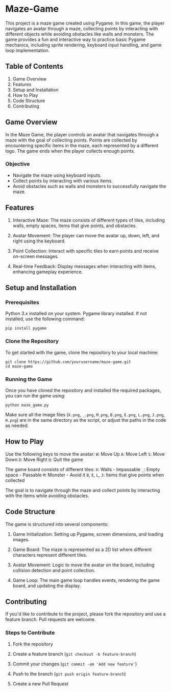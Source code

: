 # Maze-Game
This project is a maze game created using Pygame. In this game, the player navigates an avatar through a maze, collecting points by interacting with different objects while avoiding obstacles like walls and monsters. The game provides a fun and interactive way to practice basic Pygame mechanics, including sprite rendering, keyboard input handling, and game loop implementation.

## Table of Contents
1. Game Overview
2. Features
3. Setup and Installation
4. How to Play
5. Code Structure
6. Contributing

## Game Overview
In the Maze Game, the player controls an avatar that navigates through a maze with the goal of collecting points. Points are collected by encountering specific items in the maze, each represented by a different logo. The game ends when the player collects enough points.
### Objective
- Navigate the maze using keyboard inputs.
- Collect points by interacting with various items.
- Avoid obstacles such as walls and monsters to successfully navigate the maze.

## Features
1. Interactive Maze: The maze consists of different types of tiles, including walls, empty spaces, items that give points, and obstacles.

2. Avatar Movement: The player can move the avatar up, down, left, and right using the keyboard.

3. Point Collection: Interact with specific tiles to earn points and receive on-screen messages.

4. Real-time Feedback: Display messages when interacting with items, enhancing gameplay experience.

## Setup and Installation
### Prerequisites
Python 3.x installed on your system.
Pygame library installed. If not installed, use the following command:
```
pip install pygame
```
### Clone the Repository
To get started with the game, clone the repository to your local machine:
```
git clone https://github.com/yourusername/maze-game.git
cd maze-game
```
### Running the Game 
Once you have cloned the repository and installed the required packages, you can run the game using:
```
python maze_game.py
```
Make sure all the image files (```X.png```, ```_.png```, ```M.png```, ```B.png```, ```E.png```, ```L.png```, ```J.png```, ```H.png```) are in the same directory as the script, or adjust the paths in the code as needed.

## How to Play
Use the following keys to move the avatar: 
```W```: Move Up
```A```: Move Left
```S```: Move Down
```D```: Move Right
```Q```: Quit the game

The game board consists of different tiles:
```X```: Walls - Impassable
```_```: Empty space - Passable
```M```: Monster - Avoid it 
```B```, ```E```, ```L```, ```J```: Items that give points when collected

The goal is to navigate through the maze and collect points by interacting with the items while avoiding obstacles.

## Code Structure
The game is structured into several components:

1. Game Initialization: Setting up Pygame, screen dimensions, and loading images.

2. Game Board: The maze is represented as a 2D list where different characters represent different tiles.

3. Avatar Movement: Logic to move the avatar on the board, including collision detection and point collection.

4. Game Loop: The main game loop handles events, rendering the game board, and updating the display.

## Contributing 
If you'd like to contribute to the project, please fork the repository and use a feature branch. Pull requests are welcome.

### Steps to Contribute

1. Fork the repository

2. Create a feature branch (```git checkout -b feature-branch```)

3. Commit your changes (```git commit -am 'Add new feature'```)

4. Push to the branch (```git push origin feature-branch```)

5. Create a new Pull Request
